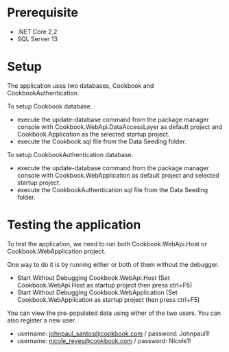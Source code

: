 # Prerequisite
* .NET Core 2.2
* SQL Server 13

# Setup
The application uses two databases, Cookbook and CookbookAuthentication.

To setup Cookbook database.
* execute the update-database command from the package manager console with Cookbook.WebApi.DataAccessLayer as default project and Cookbook.Application as the selected startup project.
* execute the Cookbook.sql file from the Data Seeding folder.

To setup CookbookAuthentication database.
* execute the update-database command from the package manager console with Cookbook.WebApplication as default project and selected startup project.
* execute the CookbookAuthentication.sql file from the Data Seeding folder.

# Testing the application
To test the application, we need to run both Cookbook.WebApi.Host or Cookbook.WebApplication project.

One way to do it is by running either or both of them without the debugger.
* Start Without Debugging Cookbook.WebApi.Host (Set Cookbook.WebApi.Host as startup project then press ctrl+F5)
* Start Without Debugging Cookbook.WebApplication (Set Cookbook.WebApplication as startup project then press ctrl+F5)

You can view the pre-populated data using either of the two users. You can also register a new user.
* username: johnpaul_santos@cookbook.com / password: Johnpaul1!
* username: nicole_reyes@cookbook.com / password: Nicole1!
